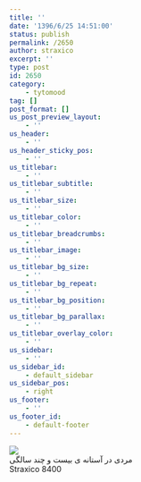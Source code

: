 ```yaml
---
title: ''
date: '1396/6/25 14:51:00'
status: publish
permalink: /2650
author: straxico
excerpt: ''
type: post
id: 2650
category:
    - tytomood
tag: []
post_format: []
us_post_preview_layout:
    - ''
us_header:
    - ''
us_header_sticky_pos:
    - ''
us_titlebar:
    - ''
us_titlebar_subtitle:
    - ''
us_titlebar_size:
    - ''
us_titlebar_color:
    - ''
us_titlebar_breadcrumbs:
    - ''
us_titlebar_image:
    - ''
us_titlebar_bg_size:
    - ''
us_titlebar_bg_repeat:
    - ''
us_titlebar_bg_position:
    - ''
us_titlebar_bg_parallax:
    - ''
us_titlebar_overlay_color:
    - ''
us_sidebar:
    - ''
us_sidebar_id:
    - default_sidebar
us_sidebar_pos:
    - right
us_footer:
    - ''
us_footer_id:
    - default-footer
---
```

[![](../../uploads/2017/06/9854-300x300.png)](http://localhost/wp-content/uploads/2017/06/9854.png)  
مردی در آستانه ی بیست و چند سالگی  
Straxico 8400